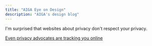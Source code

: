 ```yaml
---
title: "AIGA Eye on Design"
description: "AIGA's design blog"
---
```

I'm surprised that websites about privacy don't respect your privacy.

[Even privacy advocates are tracking you online](http://www.latimes.com/business/technology/la-fi-tn-privacy-online-20180507-story.html)

